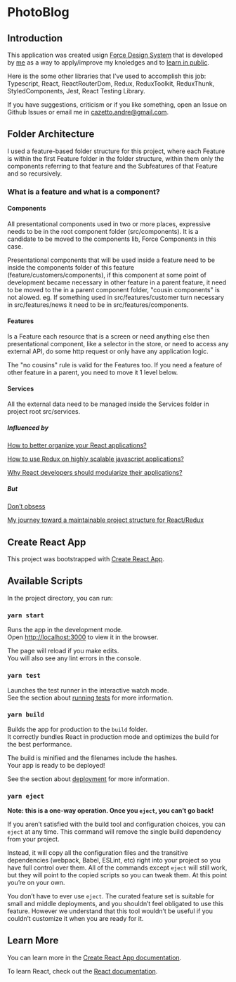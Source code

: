 # PhotoBlog

## Introduction

This application was created usign [Force Design System](https://github.com/cazetto/force) that is developed by [me](https://github.com/cazetto) as a way to apply/improve my knoledges and to [learn in public](https://www.swyx.io/writing/learn-in-public).

Here is the some other libraries that I've used to accomplish this job:
Typescript, React, ReactRouterDom, Redux, ReduxToolkit, ReduxThunk, StyledComponents, Jest, React Testing Library.

If you have suggestions, criticism or if you like something, open an Issue on Github Issues or email me in cazetto.andre@gmail.com.

## Folder Architecture

I used a feature-based folder structure for this project, where each Feature is within the first Feature folder in the folder structure, within them only the components referring to that feature and the Subfeatures of that Feature and so recursively.

### What is a feature and what is a component?

#### Components

All presentational components used in two or more places, expressive needs to be in the root component folder (src/components). It is a candidate to be moved to the components lib, Force Components in this case.

Presentational components that will be used inside a feature need to be inside the components folder of this feature (feature/customers/components), if this component at some point of development became necessary in other feature in a parent feature, it need to be moved to the in a parent component folder, "cousin components" is not alowed. eg. If something used in src/features/customer turn necessary in src/features/news it need to be in src/features/components.

#### Features

Is a Feature each resource that is a screen or need anything else then presentational component, like a selector in the store, or need to access any external API, do some http request or only have any application logic.

The "no cousins" rule is valid for the Features too. If you need a feature of other feature in a parent, you need to move it 1 level below.

#### Services

All the external data need to be managed inside the Services folder in project root src/services.

##### Influenced by

[How to better organize your React applications?](https://medium.com/@alexmngn/how-to-better-organize-your-react-applications-2fd3ea1920f1)

[How to use Redux on highly scalable javascript applications?](https://medium.com/@alexmngn/how-to-use-redux-on-highly-scalable-javascript-applications-4e4b8cb5ef38)

[Why React developers should modularize their applications?](https://medium.com/@alexmngn/why-react-developers-should-modularize-their-applications-d26d381854c1)

##### But

[Don’t obsess](https://twitter.com/dan_abramov/status/783428282666614784)

[My journey toward a maintainable project structure for React/Redux](https://medium.com/hackernoon/my-journey-toward-a-maintainable-project-structure-for-react-redux-b05dfd999b5)

## Create React App

This project was bootstrapped with [Create React App](https://github.com/facebook/create-react-app).

## Available Scripts

In the project directory, you can run:

### `yarn start`

Runs the app in the development mode.<br />
Open [http://localhost:3000](http://localhost:3000) to view it in the browser.

The page will reload if you make edits.<br />
You will also see any lint errors in the console.

### `yarn test`

Launches the test runner in the interactive watch mode.<br />
See the section about [running tests](https://facebook.github.io/create-react-app/docs/running-tests) for more information.

### `yarn build`

Builds the app for production to the `build` folder.<br />
It correctly bundles React in production mode and optimizes the build for the best performance.

The build is minified and the filenames include the hashes.<br />
Your app is ready to be deployed!

See the section about [deployment](https://facebook.github.io/create-react-app/docs/deployment) for more information.

### `yarn eject`

**Note: this is a one-way operation. Once you `eject`, you can’t go back!**

If you aren’t satisfied with the build tool and configuration choices, you can `eject` at any time. This command will remove the single build dependency from your project.

Instead, it will copy all the configuration files and the transitive dependencies (webpack, Babel, ESLint, etc) right into your project so you have full control over them. All of the commands except `eject` will still work, but they will point to the copied scripts so you can tweak them. At this point you’re on your own.

You don’t have to ever use `eject`. The curated feature set is suitable for small and middle deployments, and you shouldn’t feel obligated to use this feature. However we understand that this tool wouldn’t be useful if you couldn’t customize it when you are ready for it.

## Learn More

You can learn more in the [Create React App documentation](https://facebook.github.io/create-react-app/docs/getting-started).

To learn React, check out the [React documentation](https://reactjs.org/).
